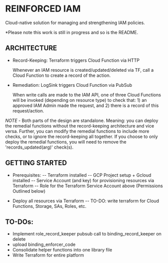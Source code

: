 # REINFORCED IAM
Cloud-native solution for managing and strengthening IAM policies.

*Please note this work is still in progress and so is the README. 
 
## ARCHITECTURE
- Record-Keeping: Terraform triggers Cloud Function via HTTP
  
  Whenever an IAM resource is created/updated/deleted via TF, call a Cloud Function to create a record of the action.

- Remediation: LogSink triggers Cloud Function via PubSub
  
  When write calls are made to the IAM API, one of three Cloud Functions will be invoked (depending on resource type) to check that: 1) an approved IAM Admin made the request, and 2) there is a record of this request/action.

 *NOTE* - Both parts of the design are standalone. Meaning: you can deploy the remedial functions without the record-keeping architecture and vice versa. Further, you can modify the remedial functions to include more checks, or to ignore the record-keeping all together. If you choose to only deploy the remedial functions, you will need to remove the 'records_updated(arg)' check(s).

## GETTING STARTED
- Prerequisites:
 -- Terraform installed
 -- GCP Project setup + Gcloud installed
 -- Service Account (and key) for provisioning resources via Terraform
 -- Role for the Terraform Service Account above (Permissions Outlined below)

- Deploy all resources via Terraform
 -- TO-DO: write terraform for Cloud Functions, Storage, SAs, Roles, etc.

## TO-DOs:
- Implement role_record_keeper pubsub call to binding_record_keeper on delete
- upload binding_enforcer_code
- Consolidate helper functions into one library file
- Write Terraform for entire platform




 
